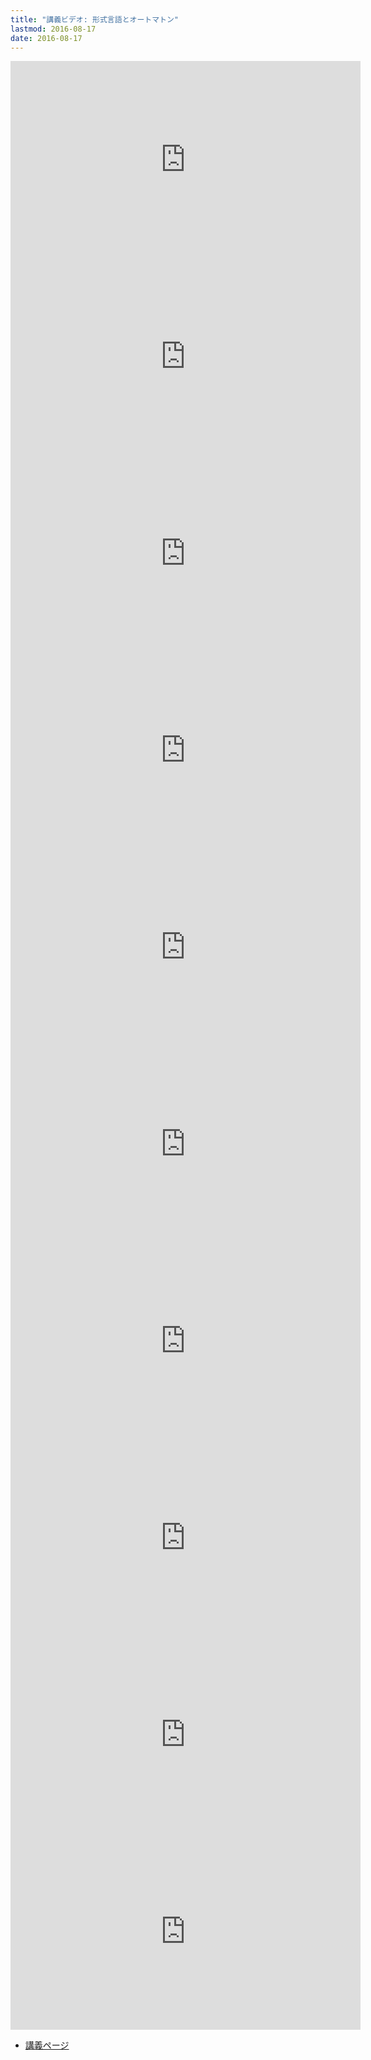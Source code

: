 ```yaml
---
title: "講義ビデオ: 形式言語とオートマトン"
lastmod: 2016-08-17
date: 2016-08-17
---
```

<iframe width="560" height="315" src="https://www.youtube.com/embed/2hib899vlGM" frameborder="0" allowfullscreen></iframe>
<iframe width="560" height="315" src="https://www.youtube.com/embed/PoGX-d4dePc" frameborder="0" allowfullscreen></iframe>
<iframe width="560" height="315" src="https://www.youtube.com/embed/81V_txlnQCE" frameborder="0" allowfullscreen></iframe>
<iframe width="560" height="315" src="https://www.youtube.com/embed/MOydFottvIc" frameborder="0" allowfullscreen></iframe>
<iframe width="560" height="315" src="https://www.youtube.com/embed/P92FTTBL4sw" frameborder="0" allowfullscreen></iframe>
<iframe width="560" height="315" src="https://www.youtube.com/embed/W6L9mIhfkYk" frameborder="0" allowfullscreen></iframe>
<iframe width="560" height="315" src="https://www.youtube.com/embed/sJmS9hRmcMc" frameborder="0" allowfullscreen></iframe>
<iframe width="560" height="315" src="https://www.youtube.com/embed/g_tnwhYoOjo" frameborder="0" allowfullscreen></iframe>
<iframe width="560" height="315" src="https://www.youtube.com/embed/WOU3XGn23Ck" frameborder="0" allowfullscreen></iframe>
<iframe width="560" height="315" src="https://www.youtube.com/embed/avqMn9ykuR0" frameborder="0" allowfullscreen></iframe>

* [講義ページ](http://bit.ly/2b024rd)
